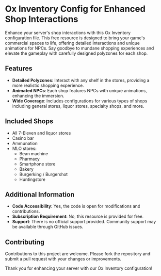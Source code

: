 # Ox Inventory Config for Enhanced Shop Interactions

Enhance your server's shop interactions with this Ox Inventory configuration file. This free resource is designed to bring your game's commercial spaces to life, offering detailed interactions and unique animations for NPCs. Say goodbye to mundane shopping experiences and elevate the gameplay with carefully designed polyzones for each shop.

## Features

- **Detailed Polyzones**: Interact with any shelf in the stores, providing a more realistic shopping experience.
- **Animated NPCs**: Each shop features NPCs with unique animations, enhancing the immersion.
- **Wide Coverage**: Includes configurations for various types of shops including general stores, liquor stores, specialty shops, and more.

## Included Shops

- All 7-Eleven and liquor stores
- Casino bar
- Ammunation
- MLO stores:
  - Bean machine
  - Pharmacy
  - Smartphone store
  - Bakery
  - Burgerking / Burgershot
  - Huntingstore

## Additional Information

- **Code Accessibility**: Yes, the code is open for modifications and contributions.
- **Subscription Requirement**: No, this resource is provided for free.
- **Support**: There is no official support provided. Community support may be available through GitHub issues.

## Contributing

Contributions to this project are welcome. Please fork the repository and submit a pull request with your changes or improvements.

Thank you for enhancing your server with our Ox Inventory configuration!


